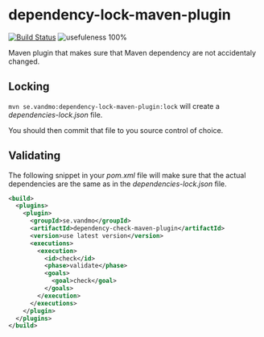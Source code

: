 # dependency-lock-maven-plugin

[![Build Status](https://travis-ci.com/vandmo/dependency-lock-maven-plugin.svg?branch=master)](https://travis-ci.com/vandmo/dependency-lock-maven-plugin)
![usefuleness 100%](https://img.shields.io/badge/usefulness-100%25-green.svg)

Maven plugin that makes sure that Maven dependency are not accidentaly changed.

Locking
-------
`mvn se.vandmo:dependency-lock-maven-plugin:lock`
will create a _dependencies-lock.json_ file.

You should then commit that file to you source control of choice.

Validating
----------
The following snippet in your _pom.xml_ file will make sure that the actual
dependencies are the same as in the _dependencies-lock.json_ file.

```xml
<build>
  <plugins>
    <plugin>
      <groupId>se.vandmo</groupId>
      <artifactId>dependency-check-maven-plugin</artifactId>
      <version>use latest version</version>
      <executions>
        <execution>
          <id>check</id>
          <phase>validate</phase>
          <goals>
            <goal>check</goal>
          </goals>
        </execution>
      </executions>
    </plugin>
  </plugins>
</build>
```
